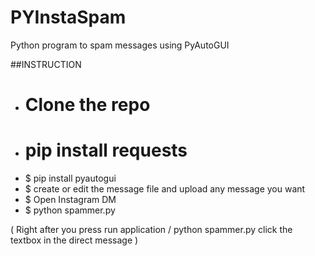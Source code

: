 # PYInstaSpam
Python program to spam messages using PyAutoGUI

##INSTRUCTION

- # Clone the repo
- # pip install requests
- $ pip install pyautogui
- $ create or edit the message file and upload any message you want
- $ Open Instagram DM 
- $ python spammer.py 

( Right after you press run application / python spammer.py click the textbox in the direct message ) 


